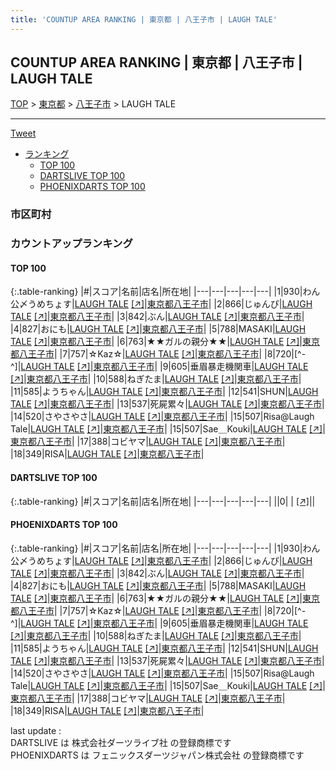 ```yaml
---
title: 'COUNTUP AREA RANKING | 東京都 | 八王子市 | LAUGH TALE'
---
```

## COUNTUP AREA RANKING | 東京都 | 八王子市 | LAUGH TALE

[TOP](/darts/rank/) > [東京都](/darts/rank/東京都/) > [八王子市](/darts/rank/東京都/八王子市/) > LAUGH TALE

___

<a href="https://twitter.com/share?ref_src=twsrc%5Etfw" data-text="COUNTUP AREA RANKING | 東京都八王子市LAUGH TALE" class="twitter-share-button" data-hashtags="DARTSLIVE,PHOENIXDARTS,darts,ダーツ" data-show-count="false">Tweet</a>

* [ランキング](#カウントアップランキング)
    * [TOP 100](#top-100)
    * [DARTSLIVE TOP 100](#dartslive-top-100)
    * [PHOENIXDARTS TOP 100](#phoenixdarts-top-100)

### 市区町村

<ul>

</ul>

### カウントアップランキング

#### TOP 100



{:.table-ranking}
|#|スコア|名前|店名|所在地|
|---|---|---|---|---|
|1|930|<span class="rank-name-pd">わん公〆うめちょす</span>|<a href="/darts/rank/shops/83899.html">LAUGH TALE</a> <a href="https://vs.phoenixdarts.com/jp/shop/shopDetailInfo/s_83899?s_seq=83899">[↗]</a>|<a href="/darts/rank/東京都/八王子市">東京都八王子市</a>|
|2|866|<span class="rank-name-pd">じゅんぴ</span>|<a href="/darts/rank/shops/83899.html">LAUGH TALE</a> <a href="https://vs.phoenixdarts.com/jp/shop/shopDetailInfo/s_83899?s_seq=83899">[↗]</a>|<a href="/darts/rank/東京都/八王子市">東京都八王子市</a>|
|3|842|<span class="rank-name-pd">ぶん</span>|<a href="/darts/rank/shops/83899.html">LAUGH TALE</a> <a href="https://vs.phoenixdarts.com/jp/shop/shopDetailInfo/s_83899?s_seq=83899">[↗]</a>|<a href="/darts/rank/東京都/八王子市">東京都八王子市</a>|
|4|827|<span class="rank-name-pd">おにも</span>|<a href="/darts/rank/shops/83899.html">LAUGH TALE</a> <a href="https://vs.phoenixdarts.com/jp/shop/shopDetailInfo/s_83899?s_seq=83899">[↗]</a>|<a href="/darts/rank/東京都/八王子市">東京都八王子市</a>|
|5|788|<span class="rank-name-pd">MASAKI</span>|<a href="/darts/rank/shops/83899.html">LAUGH TALE</a> <a href="https://vs.phoenixdarts.com/jp/shop/shopDetailInfo/s_83899?s_seq=83899">[↗]</a>|<a href="/darts/rank/東京都/八王子市">東京都八王子市</a>|
|6|763|<span class="rank-name-pd">★★ガルの親分★★</span>|<a href="/darts/rank/shops/83899.html">LAUGH TALE</a> <a href="https://vs.phoenixdarts.com/jp/shop/shopDetailInfo/s_83899?s_seq=83899">[↗]</a>|<a href="/darts/rank/東京都/八王子市">東京都八王子市</a>|
|7|757|<span class="rank-name-pd">☆Kaz☆</span>|<a href="/darts/rank/shops/83899.html">LAUGH TALE</a> <a href="https://vs.phoenixdarts.com/jp/shop/shopDetailInfo/s_83899?s_seq=83899">[↗]</a>|<a href="/darts/rank/東京都/八王子市">東京都八王子市</a>|
|8|720|<span class="rank-name-pd">[^-^]</span>|<a href="/darts/rank/shops/83899.html">LAUGH TALE</a> <a href="https://vs.phoenixdarts.com/jp/shop/shopDetailInfo/s_83899?s_seq=83899">[↗]</a>|<a href="/darts/rank/東京都/八王子市">東京都八王子市</a>|
|9|605|<span class="rank-name-pd">垂眉暴走機関車</span>|<a href="/darts/rank/shops/83899.html">LAUGH TALE</a> <a href="https://vs.phoenixdarts.com/jp/shop/shopDetailInfo/s_83899?s_seq=83899">[↗]</a>|<a href="/darts/rank/東京都/八王子市">東京都八王子市</a>|
|10|588|<span class="rank-name-pd">ねぎたま</span>|<a href="/darts/rank/shops/83899.html">LAUGH TALE</a> <a href="https://vs.phoenixdarts.com/jp/shop/shopDetailInfo/s_83899?s_seq=83899">[↗]</a>|<a href="/darts/rank/東京都/八王子市">東京都八王子市</a>|
|11|585|<span class="rank-name-pd">ようちゃん</span>|<a href="/darts/rank/shops/83899.html">LAUGH TALE</a> <a href="https://vs.phoenixdarts.com/jp/shop/shopDetailInfo/s_83899?s_seq=83899">[↗]</a>|<a href="/darts/rank/東京都/八王子市">東京都八王子市</a>|
|12|541|<span class="rank-name-pd">SHUN</span>|<a href="/darts/rank/shops/83899.html">LAUGH TALE</a> <a href="https://vs.phoenixdarts.com/jp/shop/shopDetailInfo/s_83899?s_seq=83899">[↗]</a>|<a href="/darts/rank/東京都/八王子市">東京都八王子市</a>|
|13|537|<span class="rank-name-pd">死屍累々</span>|<a href="/darts/rank/shops/83899.html">LAUGH TALE</a> <a href="https://vs.phoenixdarts.com/jp/shop/shopDetailInfo/s_83899?s_seq=83899">[↗]</a>|<a href="/darts/rank/東京都/八王子市">東京都八王子市</a>|
|14|520|<span class="rank-name-pd">さやさやさ</span>|<a href="/darts/rank/shops/83899.html">LAUGH TALE</a> <a href="https://vs.phoenixdarts.com/jp/shop/shopDetailInfo/s_83899?s_seq=83899">[↗]</a>|<a href="/darts/rank/東京都/八王子市">東京都八王子市</a>|
|15|507|<span class="rank-name-pd">Risa@Laugh Tale</span>|<a href="/darts/rank/shops/83899.html">LAUGH TALE</a> <a href="https://vs.phoenixdarts.com/jp/shop/shopDetailInfo/s_83899?s_seq=83899">[↗]</a>|<a href="/darts/rank/東京都/八王子市">東京都八王子市</a>|
|15|507|<span class="rank-name-pd">Sae＿Kouki</span>|<a href="/darts/rank/shops/83899.html">LAUGH TALE</a> <a href="https://vs.phoenixdarts.com/jp/shop/shopDetailInfo/s_83899?s_seq=83899">[↗]</a>|<a href="/darts/rank/東京都/八王子市">東京都八王子市</a>|
|17|388|<span class="rank-name-pd">コビヤマ</span>|<a href="/darts/rank/shops/83899.html">LAUGH TALE</a> <a href="https://vs.phoenixdarts.com/jp/shop/shopDetailInfo/s_83899?s_seq=83899">[↗]</a>|<a href="/darts/rank/東京都/八王子市">東京都八王子市</a>|
|18|349|<span class="rank-name-pd">RISA</span>|<a href="/darts/rank/shops/83899.html">LAUGH TALE</a> <a href="https://vs.phoenixdarts.com/jp/shop/shopDetailInfo/s_83899?s_seq=83899">[↗]</a>|<a href="/darts/rank/東京都/八王子市">東京都八王子市</a>|


#### DARTSLIVE TOP 100



{:.table-ranking}
|#|スコア|名前|店名|所在地|
|---|---|---|---|---|
||0|<span class="rank-name-dl"> </span>|<a href="/darts/rank/shops/.html"></a> <a href="">[↗]</a>|<a href="/darts/rank//"></a>|


#### PHOENIXDARTS TOP 100



{:.table-ranking}
|#|スコア|名前|店名|所在地|
|---|---|---|---|---|
|1|930|<span class="rank-name-pd">わん公〆うめちょす</span>|<a href="/darts/rank/shops/83899.html">LAUGH TALE</a> <a href="https://vs.phoenixdarts.com/jp/shop/shopDetailInfo/s_83899?s_seq=83899">[↗]</a>|<a href="/darts/rank/東京都/八王子市">東京都八王子市</a>|
|2|866|<span class="rank-name-pd">じゅんぴ</span>|<a href="/darts/rank/shops/83899.html">LAUGH TALE</a> <a href="https://vs.phoenixdarts.com/jp/shop/shopDetailInfo/s_83899?s_seq=83899">[↗]</a>|<a href="/darts/rank/東京都/八王子市">東京都八王子市</a>|
|3|842|<span class="rank-name-pd">ぶん</span>|<a href="/darts/rank/shops/83899.html">LAUGH TALE</a> <a href="https://vs.phoenixdarts.com/jp/shop/shopDetailInfo/s_83899?s_seq=83899">[↗]</a>|<a href="/darts/rank/東京都/八王子市">東京都八王子市</a>|
|4|827|<span class="rank-name-pd">おにも</span>|<a href="/darts/rank/shops/83899.html">LAUGH TALE</a> <a href="https://vs.phoenixdarts.com/jp/shop/shopDetailInfo/s_83899?s_seq=83899">[↗]</a>|<a href="/darts/rank/東京都/八王子市">東京都八王子市</a>|
|5|788|<span class="rank-name-pd">MASAKI</span>|<a href="/darts/rank/shops/83899.html">LAUGH TALE</a> <a href="https://vs.phoenixdarts.com/jp/shop/shopDetailInfo/s_83899?s_seq=83899">[↗]</a>|<a href="/darts/rank/東京都/八王子市">東京都八王子市</a>|
|6|763|<span class="rank-name-pd">★★ガルの親分★★</span>|<a href="/darts/rank/shops/83899.html">LAUGH TALE</a> <a href="https://vs.phoenixdarts.com/jp/shop/shopDetailInfo/s_83899?s_seq=83899">[↗]</a>|<a href="/darts/rank/東京都/八王子市">東京都八王子市</a>|
|7|757|<span class="rank-name-pd">☆Kaz☆</span>|<a href="/darts/rank/shops/83899.html">LAUGH TALE</a> <a href="https://vs.phoenixdarts.com/jp/shop/shopDetailInfo/s_83899?s_seq=83899">[↗]</a>|<a href="/darts/rank/東京都/八王子市">東京都八王子市</a>|
|8|720|<span class="rank-name-pd">[^-^]</span>|<a href="/darts/rank/shops/83899.html">LAUGH TALE</a> <a href="https://vs.phoenixdarts.com/jp/shop/shopDetailInfo/s_83899?s_seq=83899">[↗]</a>|<a href="/darts/rank/東京都/八王子市">東京都八王子市</a>|
|9|605|<span class="rank-name-pd">垂眉暴走機関車</span>|<a href="/darts/rank/shops/83899.html">LAUGH TALE</a> <a href="https://vs.phoenixdarts.com/jp/shop/shopDetailInfo/s_83899?s_seq=83899">[↗]</a>|<a href="/darts/rank/東京都/八王子市">東京都八王子市</a>|
|10|588|<span class="rank-name-pd">ねぎたま</span>|<a href="/darts/rank/shops/83899.html">LAUGH TALE</a> <a href="https://vs.phoenixdarts.com/jp/shop/shopDetailInfo/s_83899?s_seq=83899">[↗]</a>|<a href="/darts/rank/東京都/八王子市">東京都八王子市</a>|
|11|585|<span class="rank-name-pd">ようちゃん</span>|<a href="/darts/rank/shops/83899.html">LAUGH TALE</a> <a href="https://vs.phoenixdarts.com/jp/shop/shopDetailInfo/s_83899?s_seq=83899">[↗]</a>|<a href="/darts/rank/東京都/八王子市">東京都八王子市</a>|
|12|541|<span class="rank-name-pd">SHUN</span>|<a href="/darts/rank/shops/83899.html">LAUGH TALE</a> <a href="https://vs.phoenixdarts.com/jp/shop/shopDetailInfo/s_83899?s_seq=83899">[↗]</a>|<a href="/darts/rank/東京都/八王子市">東京都八王子市</a>|
|13|537|<span class="rank-name-pd">死屍累々</span>|<a href="/darts/rank/shops/83899.html">LAUGH TALE</a> <a href="https://vs.phoenixdarts.com/jp/shop/shopDetailInfo/s_83899?s_seq=83899">[↗]</a>|<a href="/darts/rank/東京都/八王子市">東京都八王子市</a>|
|14|520|<span class="rank-name-pd">さやさやさ</span>|<a href="/darts/rank/shops/83899.html">LAUGH TALE</a> <a href="https://vs.phoenixdarts.com/jp/shop/shopDetailInfo/s_83899?s_seq=83899">[↗]</a>|<a href="/darts/rank/東京都/八王子市">東京都八王子市</a>|
|15|507|<span class="rank-name-pd">Risa@Laugh Tale</span>|<a href="/darts/rank/shops/83899.html">LAUGH TALE</a> <a href="https://vs.phoenixdarts.com/jp/shop/shopDetailInfo/s_83899?s_seq=83899">[↗]</a>|<a href="/darts/rank/東京都/八王子市">東京都八王子市</a>|
|15|507|<span class="rank-name-pd">Sae＿Kouki</span>|<a href="/darts/rank/shops/83899.html">LAUGH TALE</a> <a href="https://vs.phoenixdarts.com/jp/shop/shopDetailInfo/s_83899?s_seq=83899">[↗]</a>|<a href="/darts/rank/東京都/八王子市">東京都八王子市</a>|
|17|388|<span class="rank-name-pd">コビヤマ</span>|<a href="/darts/rank/shops/83899.html">LAUGH TALE</a> <a href="https://vs.phoenixdarts.com/jp/shop/shopDetailInfo/s_83899?s_seq=83899">[↗]</a>|<a href="/darts/rank/東京都/八王子市">東京都八王子市</a>|
|18|349|<span class="rank-name-pd">RISA</span>|<a href="/darts/rank/shops/83899.html">LAUGH TALE</a> <a href="https://vs.phoenixdarts.com/jp/shop/shopDetailInfo/s_83899?s_seq=83899">[↗]</a>|<a href="/darts/rank/東京都/八王子市">東京都八王子市</a>|


<div class="footer border-top border-gray-light mt-5 pt-3 text-right text-gray">
    last update : <span style="font-weight: italic" id="foot_last_modified"></span><br />
    DARTSLIVE は 株式会社ダーツライブ社 の登録商標です<br />
    PHOENIXDARTS は フェニックスダーツジャパン株式会社 の登録商標です<br />
</div>

<script src="https://cdnjs.cloudflare.com/ajax/libs/jquery.tablesorter/2.31.3/js/jquery.tablesorter.min.js" integrity="sha512-qzgd5cYSZcosqpzpn7zF2ZId8f/8CHmFKZ8j7mU4OUXTNRd5g+ZHBPsgKEwoqxCtdQvExE5LprwwPAgoicguNg==" crossorigin="anonymous" referrerpolicy="no-referrer"></script>
<link rel="stylesheet" href="https://cdnjs.cloudflare.com/ajax/libs/jquery.tablesorter/2.31.3/css/theme.default.min.css" integrity="sha512-wghhOJkjQX0Lh3NSWvNKeZ0ZpNn+SPVXX1Qyc9OCaogADktxrBiBdKGDoqVUOyhStvMBmJQ8ZdMHiR3wuEq8+w==" crossorigin="anonymous" referrerpolicy="no-referrer" />
<script>
$(function() {
    $(".table-ranking").tablesorter({sortList:[[0, 0]]});
    $("#foot_last_modified").text(formatDate(new Date(document.lastModified), 'yyyy-MM-dd HH:mm:ss'));
});
</script>

<script async src="https://platform.twitter.com/widgets.js" charset="utf-8"></script>